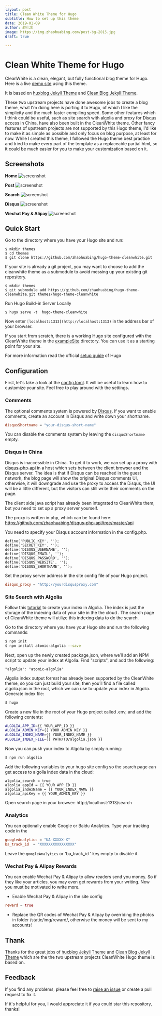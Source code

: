 ```yaml
---
layout: post
title: Clean White Theme for Hugo
subtitle: How to set up this theme
date: 2019-01-09
author: 赵化冰
image: https://img.zhaohuabing.com/post-bg-2015.jpg
draft: true

---
```

# Clean White Theme for Hugo

CleanWhite is a clean, elegant, but fully functional blog theme for Hugo. Here is a live [demo site](https://zhaohuabing.com) using this theme.

It is based on [huxblog Jekyll Theme](https://github.com/Huxpro/huxpro.github.io)
and [Clean Blog Jekyll Theme](https://github.com/BlackrockDigital/startbootstrap-clean-blog-jekyll).

These two upstream projects have done awesome jobs to create a blog theme, what I'm doing here is porting it to Hugo, of which I like the simplicity and the much faster compiling speed. Some other features which I think could be useful, such as site search with algolia and proxy for Disqus access in China, have also been built in the CleanWhite theme. Other fancy features of upstream projects are not supported by this Hugo theme, I'd like to make it as simple as possible and only focus on blog purpose, at least for now.
While I created this theme, I followed the Hugo theme best practice and tried to make every part of the template as a replaceable partial html, so it could be much easier for you to make your customization based on it.

## Screenshots

**Home**
![screenshot](/img/fullscreenshot.png)

**Post**
![screenshot](/img/post.png)

**Search**
![screenshot](/img/sitesearch.png)

**Disqus**
![screenshot](/img/disqus.png)

**Wechat Pay & Alipay**
![screenshot](/img/rewards.png)

## Quick Start

Go to the directory where you have your Hugo site and run:

    $ mkdir themes
    $ cd themes
    $ git clone https://github.com/zhaohuabing/hugo-theme-cleanwhite.git

If your site is already a git project, you may want to choose to add the cleanwhite theme as a submodule to avoid messing up your existing git repository.

    $ mkdir themes
    $ git submodule add https://github.com/zhaohuabing/hugo-theme-cleanwhite.git themes/hugo-theme-cleanwhite

Run  Hugo Build-in Server Locally

    $ hugo serve -t  hugo-theme-cleanwhite

Now enter `[localhost:1313](http://localhost:1313)` in the address bar of your browser.

If you start from scratch, there is a working Hugo site configured with the CleanWhite theme in the [exampleSite](https://github.com/zhaohuabing/hugo-theme-cleanwhite/tree/master/exampleSite) directory.  You can use it as a starting point for your site.

For more information read the official [setup guide](https://gohugo.io/overview/installing/) of Hugo

## Configuration

First, let's take a look at the [config.toml](https://github.com/zhaohuabing/hugo-cleanwhite-theme/tree/master/exampleSite/config.toml). It will be useful to learn how to customize your site. Feel free to play around with the settings.

### Comments

The optional comments system is powered by [Disqus](https://disqus.com). If you want to enable comments, create an account in Disqus and write down your shortname.

```toml
disqusShortname = "your-disqus-short-name"
```

You can disable the comments system by leaving the `disqusShortname` empty.

### Disqus in China

Disqus is inaccessible in China. To get it to work, we can set up a proxy with [disqus-php-api](https://github.com/zhaohuabing/disqus-php-api) in a host which sets between the client browser and the Disqus server. The idea is that if Disqus can be reached in the guest network, the blog page will show the original Disqus comments UI, otherwise, it will downgrade and use the proxy to access the Disqus, the UI will be a little different, but the visitors can still write their comments on the page.

The client side java script has already been integrated to CleanWhite them, but you need to set up a proxy server yourself.

The proxy is written in php, which can be found here: https://github.com/zhaohuabing/disqus-php-api/tree/master/api

You need to specify  your Disqus account information in the config.php.

    define('PUBLIC_KEY', '');
    define('SECRET_KEY', '');
    define('DISQUS_USERNAME', '');
    define('DISQUS_EMAIL', '');
    define('DISQUS_PASSWORD', '');
    define('DISQUS_WEBSITE', '');
    define('DISQUS_SHORTNAME', '');

Set the proxy server address in the site config file of your Hugo project.

```toml
disqus_proxy = "http://yourdisqusproxy.com"
```

### Site Search with Algolia

Follow this [tutorial](https://forestry.io/blog/search-with-algolia-in-hugo/#3-create-your-index-in-algolia) to create your index in Algolia. The index is just the storage of the indexing data of your site in the the cloud . The search page of CleanWhite theme will utilize this indexing data to do the search.

Go to the directory where you have your Hugo site and run the following commands:

```bash
$ npm init
$ npm install atomic-algolia --save
```

Next, open up the newly created package.json, where we’ll add an NPM script to update your index at Algolia. Find "scripts", and add the following:

```josn
"algolia": "atomic-algolia"
```

Algolia index output format has already been supported by the CleanWhite theme, so you can just build your site, then you’ll find a file called algolia.json in the root, which we can use to update your index in Algolia.
Generate index file:

```bash
$ hugo
```

Create a new file in the root of your Hugo project called .env, and add the following contents:

```bash
ALGOLIA_APP_ID={{ YOUR_APP_ID }}
ALGOLIA_ADMIN_KEY={{ YOUR_ADMIN_KEY }}
ALGOLIA_INDEX_NAME={{ YOUR_INDEX_NAME }}
ALGOLIA_INDEX_FILE={{ PATH/TO/algolia.json }}
```

Now you can push your index to Algolia by simply running:

```bash
$ npm run algolia
```

Add the following variables to your hugo site config so the search page can get access to algolia index data in the cloud:

    algolia_search = true
    algolia_appId = {{ YOUR_APP_ID }}
    algolia_indexName = {{ YOUR_INDEX_NAME }}
    algolia_apiKey = {{ YOUR_ADMIN_KEY }}

Open search page in your browser: http://localhost:1313/search

### Analytics

You can optionally enable Google or Baidu Analytics. Type your tracking code in the

```toml
googleAnalytics = "UA-XXXXX-X"
ba_track_id  = "XXXXXXXXXXXXXXXX"
```

Leave the `googleAnalytics`  or 'ba_track_id ' key empty to disable it.

### Wechat Pay & Alipay Rewards

You can enable Wechat Pay & Alipay to allow readers send you money. So if they like your articles, you may even get rewards from your writing. Now you must be motivated to write more.

* Enable Wechat Pay & Alipay in the site config

```toml
reward = true
```

* Replace the QR codes of Wechat Pay & Alipay by overriding the photos in folder /static/img/reward/, otherwise the money will be sent to my accounts!

## Thank

Thanks for the great jobs of [huxblog Jekyll Theme](https://github.com/Huxpro/huxpro.github.io) and [Clean Blog Jekyll Theme](https://github.com/BlackrockDigital/startbootstrap-clean-blog-jekyll) which are the the two upstream projects CleanWhite Hugo theme is based on.

## Feedback

If you find any problems, please feel free to [raise an issue](https://github.com/zhaohuabing/hugo-theme-cleanwhite/issues/new) or create a pull request to fix it.

If it's helpful for you, I would appreciate it if you could star this repository, thanks!